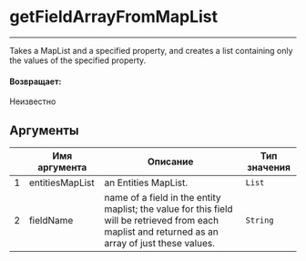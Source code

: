 # getFieldArrayFromMapList

---

Takes a MapList and a specified property, and creates a list containing only the values of the specified property.

#### Возвращает:

Неизвестно

## Аргументы

|  | Имя аргумента | Описание | Тип значения |
| --- | --- | --- | --- |
| 1 | entitiesMapList | an Entities MapList. | `List` |
| 2 | fieldName | name of a field in the entity maplist; the value for this field will be retrieved from each maplist and returned as an array of just these values. | `String` |

